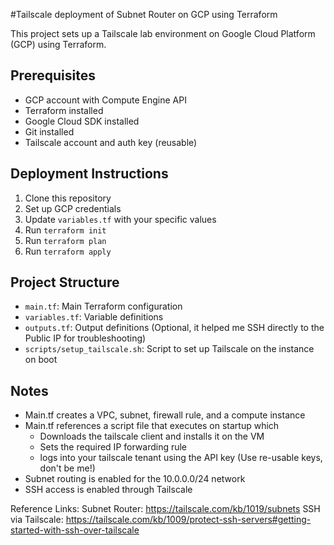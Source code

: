 #Tailscale deployment of Subnet Router on GCP using Terraform

This project sets up a Tailscale lab environment on Google Cloud Platform (GCP) using Terraform.

## Prerequisites

- GCP account with Compute Engine API
- Terraform installed
- Google Cloud SDK installed
- Git installed
- Tailscale account and auth key (reusable)

## Deployment Instructions

1. Clone this repository
2. Set up GCP credentials
3. Update `variables.tf` with your specific values
4. Run `terraform init`
5. Run `terraform plan`
6. Run `terraform apply`

## Project Structure

- `main.tf`: Main Terraform configuration
- `variables.tf`: Variable definitions
- `outputs.tf`: Output definitions (Optional, it helped me SSH directly to the Public IP for troubleshooting)
- `scripts/setup_tailscale.sh`: Script to set up Tailscale on the instance on boot

## Notes

- Main.tf creates a VPC, subnet, firewall rule, and a compute instance
- Main.tf references a script file that executes on startup which 
	- Downloads the tailscale client and installs it on the VM
	- Sets the required IP forwarding rule 
	- logs into your tailscale tenant using the API key (Use re-usable keys, don't be me!)
- Subnet routing is enabled for the 10.0.0.0/24 network
- SSH access is enabled through Tailscale

Reference Links:
Subnet Router: https://tailscale.com/kb/1019/subnets
SSH via Tailscale: https://tailscale.com/kb/1009/protect-ssh-servers#getting-started-with-ssh-over-tailscale
